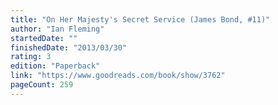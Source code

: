 ```yaml
---
title: "On Her Majesty's Secret Service (James Bond, #11)"
author: "Ian Fleming"
startedDate: ""
finishedDate: "2013/03/30"
rating: 3
edition: "Paperback"
link: "https://www.goodreads.com/book/show/3762"
pageCount: 259
---
```



